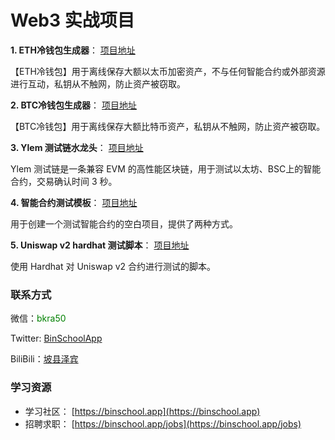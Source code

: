 # Web3 实战项目

**1. ETH冷钱包生成器**： [项目地址](https://github.com/binschoolapp/web3/tree/main/cold-wallet-eth)

【ETH冷钱包】用于离线保存大额以太币加密资产，不与任何智能合约或外部资源进行互动，私钥从不触网，防止资产被窃取。

**2. BTC冷钱包生成器**： [项目地址](https://github.com/binschoolapp/web3/tree/main/cold-wallet-btc)

【BTC冷钱包】用于离线保存大额比特币资产，私钥从不触网，防止资产被窃取。

**3. Ylem 测试链水龙头**： [项目地址](https://github.com/binschoolapp/web3/tree/main/faucet)

Ylem 测试链是一条兼容 EVM 的高性能区块链，用于测试以太坊、BSC上的智能合约，交易确认时间 3 秒。

**4. 智能合约测试模板**： [项目地址](https://github.com/binschoolapp/web3/tree/main/empty-template)

用于创建一个测试智能合约的空白项目，提供了两种方式。

**5. Uniswap v2 hardhat 测试脚本**： [项目地址](https://github.com/binschoolapp/web3/tree/main/uniswap)

使用 Hardhat 对 Uniswap v2 合约进行测试的脚本。

### 联系方式

微信：<span style="color:green;">bkra50</span>

Twitter: [BinSchoolApp](https://twitter.com/BinSchoolApp)

BiliBili：[坡县泽宾](https://space.bilibili.com/2112923943)

### 学习资源

- 学习社区： [https://binschool.app](https://binschool.app)
- 招聘求职： [https://binschool.app/jobs](https://binschool.app/jobs)

